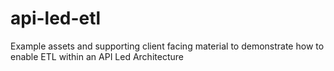 # api-led-etl
Example assets and supporting client facing material to demonstrate how to enable ETL within an API Led Architecture
